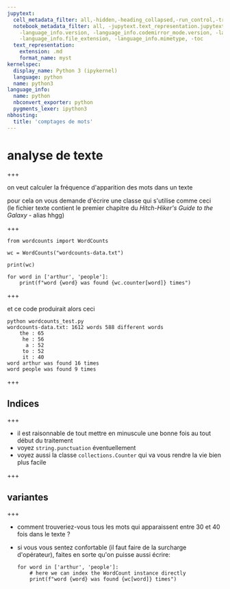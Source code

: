 ```yaml
---
jupytext:
  cell_metadata_filter: all,-hidden,-heading_collapsed,-run_control,-trusted
  notebook_metadata_filter: all, -jupytext.text_representation.jupytext_version, -jupytext.text_representation.format_version,
    -language_info.version, -language_info.codemirror_mode.version, -language_info.codemirror_mode,
    -language_info.file_extension, -language_info.mimetype, -toc
  text_representation:
    extension: .md
    format_name: myst
kernelspec:
  display_name: Python 3 (ipykernel)
  language: python
  name: python3
language_info:
  name: python
  nbconvert_exporter: python
  pygments_lexer: ipython3
nbhosting:
  title: 'comptages de mots'
---
```


# analyse de texte

+++

on veut calculer la fréquence d'apparition des mots dans un texte

pour cela on vous demande d'écrire une classe qui s'utilise comme ceci  
(le fichier texte contient le premier chapitre du *Hitch-Hiker's Guide to the Galaxy* - alias hhgg)

+++

```
from wordcounts import WordCounts

wc = WordCounts("wordcounts-data.txt")

print(wc)

for word in ['arthur', 'people']:
    print(f"word {word} was found {wc.counter[word]} times")
```

+++

et ce code produirait alors ceci

```
python wordcounts_test.py
wordcounts-data.txt: 1612 words 588 different words
    the : 65
     he : 56
      a : 52
     to : 52
     it : 40
word arthur was found 16 times
word people was found 9 times
```

+++

## Indices

+++

* il est raisonnable de tout mettre en minuscule une bonne fois au tout début du traitement
* voyez `string.punctuation` éventuellement
* voyez aussi la classe `collections.Counter` qui va vous rendre la vie bien plus facile

+++

## variantes

+++

* comment trouveriez-vous tous les mots qui apparaissent entre 30 et 40 fois dans le texte ?


* si vous vous sentez confortable (il faut faire de la surcharge d'opérateur),
  faites en sorte qu'on puisse aussi écrire:
  ```
  for word in ['arthur', 'people']:
      # here we can index the WordCount instance directly
      print(f"word {word} was found {wc[word]} times")

  ```
